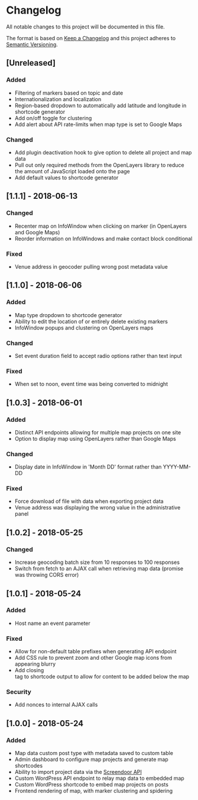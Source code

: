 # Changelog
All notable changes to this project will be documented in this file.

The format is based on [Keep a Changelog](http://keepachangelog.com/en/1.0.0/)
and this project adheres to [Semantic Versioning](http://semver.org/spec/v2.0.0.html).

## [Unreleased]
### Added
- Filtering of markers based on topic and date
- Internationalization and localization
- Region-based dropdown to automatically add latitude and longitude in shortcode generator
- Add on/off toggle for clustering
- Add alert about API rate-limits when map type is set to Google Maps

### Changed
- Add plugin deactivation hook to give option to delete all project and map data
- Pull out only required methods from the OpenLayers library to reduce the amount of JavaScript loaded onto the page
- Add default values to shortcode generator

## [1.1.1] - 2018-06-13
### Changed
- Recenter map on InfoWindow when clicking on marker (in OpenLayers and Google Maps)
- Reorder information on InfoWindows and make contact block conditional

### Fixed
- Venue address in geocoder pulling wrong post metadata value

## [1.1.0] - 2018-06-06
### Added
- Map type dropdown to shortcode generator
- Ability to edit the location of or entirely delete existing markers
- InfoWindow popups and clustering on OpenLayers maps

### Changed
- Set event duration field to accept radio options rather than text input

### Fixed
- When set to noon, event time was being converted to midnight

## [1.0.3] - 2018-06-01
### Added
- Distinct API endpoints allowing for multiple map projects on one site
- Option to display map using OpenLayers rather than Google Maps

### Changed
- Display date in InfoWindow in 'Month DD' format rather than YYYY-MM-DD

### Fixed
- Force download of file with data when exporting project data
- Venue address was displaying the wrong value in the administrative panel

## [1.0.2] - 2018-05-25
### Changed
- Increase geocoding batch size from 10 responses to 100 responses
- Switch from fetch to an AJAX call when retrieving map data (promise was throwing CORS error)

## [1.0.1] - 2018-05-24
### Added
- Host name an event parameter

### Fixed
- Allow for non-default table prefixes when generating API endpoint
- Add CSS rule to prevent zoom and other Google map icons from appearing blurry
- Add closing <div> tag to shortcode output to allow for content to be added below the map

### Security
- Add nonces to internal AJAX calls

## [1.0.0] - 2018-05-24
### Added
- Map data custom post type with metadata saved to custom table
- Admin dashboard to configure map projects and generate map shortcodes
- Ability to import project data via the [Screendoor API](http://dobtco.github.io/screendoor-api-docs/)
- Custom WordPress API endpoint to relay map data to embedded map
- Custom WordPress shortcode to embed map projects on posts
- Frontend rendering of map, with marker clustering and spidering
